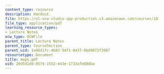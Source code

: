 ```yaml
---
content_type: resource
description: Handout.
file: https://ol-ocw-studio-app-production.s3.amazonaws.com/courses/18-996-random-matrix-theory-and-its-applications-spring-2004/26d541dd05741552443e1733afe89dba_mops.pdf
file_type: application/pdf
learning_resource_types:
- Lecture Notes
ocw_type: OCWFile
parent_title: Lecture Notes
parent_type: CourseSection
parent_uid: 1a96d1fc-4b83-5df1-8437-8bd9072f3987
resourcetype: Document
title: mops.pdf
uid: 26d541dd-0574-1552-443e-1733afe89dba
---
```

